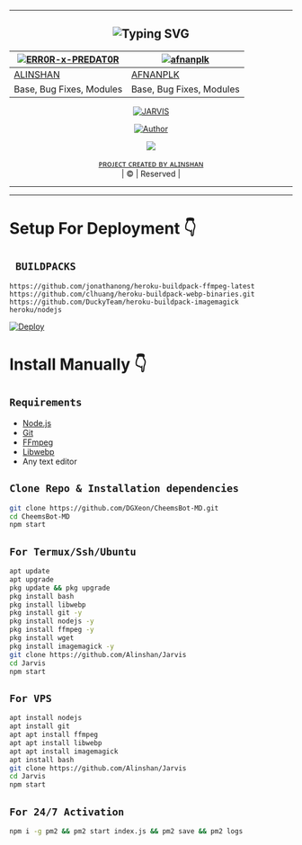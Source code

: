 ----------
<div align="center">
  
## ![Typing SVG](https://readme-typing-svg.herokuapp.com?font=Rockstar-ExtraBold&color=F33A6A&lines=WELCOME+TO+JARVIS+WA+BOT+REPO)

</div>
  <div align="center">
  
[![ERR0R-x-PREDAT0R](https://github.com/Alinshan.png?size=200)](https://github.com/Alinshan) |  [![afnanplk](https://github.com/afnanplk.png?size=200)](https://github.com/afnanplk) |
----|----|
[ALINSHAN](https://github.com/afnanplk)  |  [AFNANPLK](https://github.com/afnanplk)  |
Base, Bug Fixes, Modules  |Base, Bug Fixes, Modules  |
  </div>
  
  <div align="center">
<a href="#"><img title="JARVIS" src="https://img.shields.io/badge/-Jarvis%20-green?colorA=%23ff0000&colorB=%23017e40&style=for-the-badge"></a>
</p>
  <p align="center">
<a href="https://github.com/Alinshan"><img title="Author" src="https://img.shields.io/badge/AUTHOR-ALINSHAN-grey%2Fblue?color=blue&style=for-the-badge&logo=whatsapp">
</p>
  <p align="center"> 
  <a href="https://wa.me/918592068706"><img src="https://img.shields.io/badge/WhatsApp-25D366?style=for-the-badge&logo=whatsapp&logoColor=white" />
</p>
</div>
<p align="center">
ᴘʀᴏᴊᴇᴄᴛ ᴄʀᴇᴀᴛᴇᴅ ʙʏ <a href="https://github.com/Alinshan">ᴀʟɪɴsʜᴀɴ</a>
    <br>
       | © |
        Reserved |
    <br> 
</p>


----------


----------

# Setup For Deployment 👇


## ` BUILDPACKS`

```
https://github.com/jonathanong/heroku-buildpack-ffmpeg-latest
https://github.com/clhuang/heroku-buildpack-webp-binaries.git
https://github.com/DuckyTeam/heroku-buildpack-imagemagick
heroku/nodejs
```

[![Deploy](https://www.herokucdn.com/deploy/button.svg)](https://heroku.com/deploy?template=https://github.com/Alinshan/Jarvis/)

# Install Manually 👇
## `Requirements`
* [Node.js](https://nodejs.org/en/)
* [Git](https://git-scm.com/downloads)
* [FFmpeg](https://github.com/BtbN/FFmpeg-Builds/releases/download/autobuild-2020-12-08-13-03/ffmpeg-n4.3.1-26-gca55240b8c-win64-gpl-4.3.zip)
* [Libwebp](https://developers.google.com/speed/webp/download)
* Any text editor
## `Clone Repo & Installation dependencies`
```bash
git clone https://github.com/DGXeon/CheemsBot-MD.git
cd CheemsBot-MD
npm start
```
## `For Termux/Ssh/Ubuntu`
```bash
apt update
apt upgrade
pkg update && pkg upgrade
pkg install bash
pkg install libwebp
pkg install git -y
pkg install nodejs -y 
pkg install ffmpeg -y 
pkg install wget
pkg install imagemagick -y
git clone https://github.com/Alinshan/Jarvis
cd Jarvis
npm start
```
## `For VPS`
```bash
apt install nodejs 
apt install git 
apt apt install ffmpeg 
apt apt install libwebp 
apt apt install imagemagick
apt install bash
git clone https://github.com/Alinshan/Jarvis
cd Jarvis
npm start
```
## `For 24/7 Activation`
```bash
npm i -g pm2 && pm2 start index.js && pm2 save && pm2 logs
```

